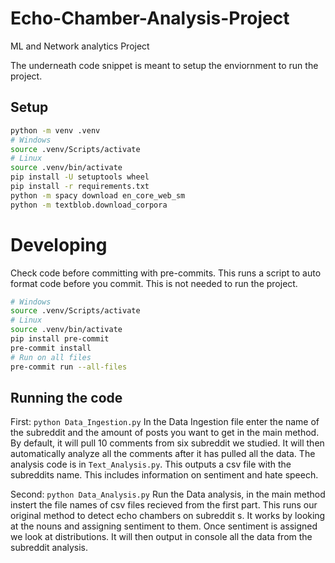 # Echo-Chamber-Analysis-Project
ML and Network analytics Project

The underneath code snippet is meant to setup the enviornment to run the project.


## Setup

```bash
python -m venv .venv
# Windows
source .venv/Scripts/activate
# Linux
source .venv/bin/activate
pip install -U setuptools wheel
pip install -r requirements.txt
python -m spacy download en_core_web_sm
python -m textblob.download_corpora
```


# Developing

Check code before committing with pre-commits. This runs a script to auto format code before you commit.
This is not needed to run the project.
```bash
# Windows
source .venv/Scripts/activate
# Linux
source .venv/bin/activate
pip install pre-commit
pre-commit install
# Run on all files
pre-commit run --all-files
```


## Running the code
First: `python Data_Ingestion.py`
In the Data Ingestion file enter the name of the subreddit and the amount of posts you want to get in the main method.
By default, it will pull 10 comments from six subreddit we studied.
It will then automatically analyze all the comments after it has pulled all the data.
The analysis code is in `Text_Analysis.py`.
This outputs a csv file with the subreddits name. This includes information on sentiment and hate speech.

Second: `python Data_Analysis.py`
Run the Data analysis, in the main method instert the file names of csv files recieved from the first part.
This runs our original method to detect echo chambers on subreddit s.
It works by looking at the nouns and assigning sentiment to them. Once sentiment is assigned we look at distributions.
It will then output in console all the data from the subreddit analysis.

